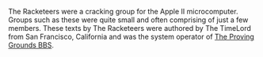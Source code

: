 The Racketeers were a cracking group for the Apple II microcomputer. Groups such as these were quite small and often comprising of just a few members. These texts by The Racketeers were authored by The TimeLord from San Francisco, California and was the system operator of [The Proving Grounds BBS](https://demozoo.org/bbs/1359/).